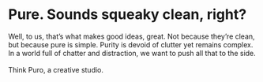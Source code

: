 # Pure. Sounds squeaky clean, right?

Well, to us, that’s what makes good ideas, great. Not because they’re  clean, but because pure is simple. Purity is devoid of clutter yet remains complex. In a world full of chatter and distraction, we want to push all that to the side.
<br><br>
Think Puro, a creative studio.